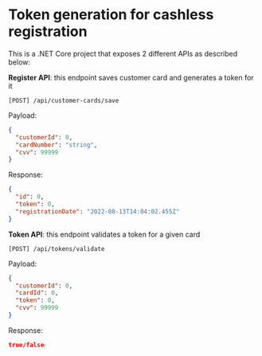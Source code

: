 # Token generation for cashless registration

This is a .NET Core project that exposes 2 different APIs as described below:

**Register API**: this endpoint saves customer card and generates a token for it

```[POST] /api/customer-cards/save```

Payload: 
```json
{
  "customerId": 0,
  "cardNumber": "string",
  "cvv": 99999
}
```

Response: 
```json
{
  "id": 0,
  "token": 0,
  "registrationDate": "2022-08-13T14:04:02.455Z"
}
```

**Token API**: this endpoint validates a token for a given card

```[POST] /api/tokens/validate```

Payload: 
```json
{
  "customerId": 0,
  "cardId": 0,
  "token": 0,
  "cvv": 99999
}
```

Response: 
```json
true/false
```